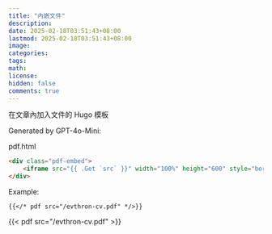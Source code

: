 ```yaml
---
title: "內嵌文件"
description: 
date: 2025-02-18T03:51:43+08:00
lastmod: 2025-02-18T03:51:43+08:00
image: 
categories: 
tags: 
math: 
license: 
hidden: false
comments: true
---
```


在文章內加入文件的 Hugo 模板

Generated by GPT-4o-Mini:

pdf.html
```html
<div class="pdf-embed">
    <iframe src="{{ .Get `src` }}" width="100%" height="600" style="border: none;"></iframe>
</div>
```

Example:

```
{{</* pdf src="/evthron-cv.pdf" */>}}
```

{{< pdf src="/evthron-cv.pdf" >}}

